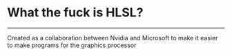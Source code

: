 # What the fuck is HLSL?
---
Created as a collaboration between Nvidia and Microsoft to make it easier to make programs for the graphics processor
